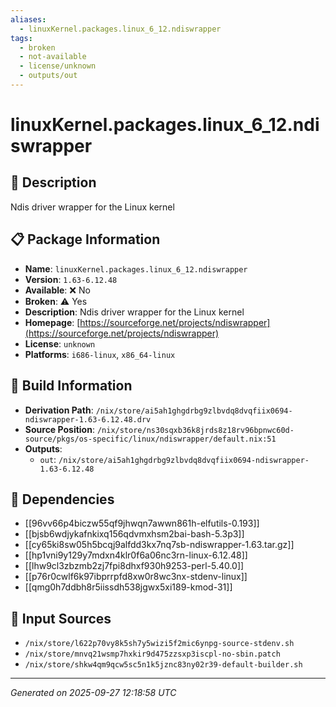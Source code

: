 ```yaml
---
aliases:
  - linuxKernel.packages.linux_6_12.ndiswrapper
tags:
  - broken
  - not-available
  - license/unknown
  - outputs/out
---
```


# linuxKernel.packages.linux_6_12.ndiswrapper

## 📝 Description

Ndis driver wrapper for the Linux kernel

## 📋 Package Information

- **Name**: `linuxKernel.packages.linux_6_12.ndiswrapper`
- **Version**: `1.63-6.12.48`
- **Available**: ❌ No
- **Broken**: ⚠️ Yes
- **Description**: Ndis driver wrapper for the Linux kernel
- **Homepage**: [https://sourceforge.net/projects/ndiswrapper](https://sourceforge.net/projects/ndiswrapper)
- **License**: `unknown`
- **Platforms**: `i686-linux`, `x86_64-linux`

## 🔧 Build Information

- **Derivation Path**: `/nix/store/ai5ah1ghgdrbg9zlbvdq8dvqfiix0694-ndiswrapper-1.63-6.12.48.drv`
- **Source Position**: `/nix/store/ns30sqxb36k8jrds8z18rv96bpnwc60d-source/pkgs/os-specific/linux/ndiswrapper/default.nix:51`
- **Outputs**:
  - `out`:  `/nix/store/ai5ah1ghgdrbg9zlbvdq8dvqfiix0694-ndiswrapper-1.63-6.12.48`

## 🔗 Dependencies

- [[96vv66p4biczw55qf9jhwqn7awwn861h-elfutils-0.193]]
- [[bjsb6wdjykafnkixq156qdvmxhsm2bai-bash-5.3p3]]
- [[cy65ki8sw05h5bcqj9alfdd3kx7nq7sb-ndiswrapper-1.63.tar.gz]]
- [[hp1vni9y129y7mdxn4klr0f6a06nc3rn-linux-6.12.48]]
- [[lhw9cl3zbzmb2zj7fpi8dhxf930h9253-perl-5.40.0]]
- [[p76r0cwlf6k97ibprrpfd8xw0r8wc3nx-stdenv-linux]]
- [[qmg0h7ddbh8r5iissdh538jgwx5xi189-kmod-31]]

## 📁 Input Sources

- `/nix/store/l622p70vy8k5sh7y5wizi5f2mic6ynpg-source-stdenv.sh`
- `/nix/store/mnvq21wsmp7hxkir9d475zzsxp3iscpl-no-sbin.patch`
- `/nix/store/shkw4qm9qcw5sc5n1k5jznc83ny02r39-default-builder.sh`

---
*Generated on 2025-09-27 12:18:58 UTC*
